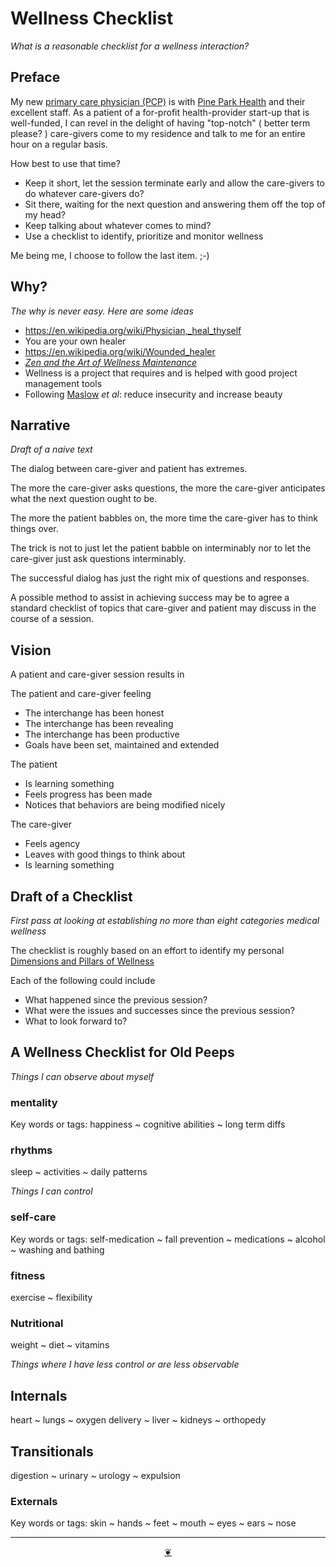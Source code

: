 # Wellness Checklist

_What is a reasonable checklist for a wellness interaction?_


## Preface

My new [primary care physician (PCP)]( https://en.wikipedia.org/wiki/Primary_care_physician ) is with [Pine Park Health]( https://www.pineparkhealth.com/ ) and their excellent staff. As a patient of a for-profit health-provider start-up that is well-funded, I can revel in the delight of having "top-notch" ( better term please? ) care-givers come to my residence and talk to me for an entire hour on a regular basis.

How best to use that time?

* Keep it short, let the session terminate early and allow the care-givers to do whatever care-givers do?
* Sit there, waiting for the next question and answering them off the top of my head?
* Keep talking about whatever comes to mind?
* Use a checklist to identify, prioritize and monitor wellness

Me being me, I choose to follow the last item. ;-)


## Why?

_The why is never easy. Here are some ideas_

* https://en.wikipedia.org/wiki/Physician,_heal_thyself
* You are your own healer
* https://en.wikipedia.org/wiki/Wounded_healer
* [_Zen and the Art of Wellness Maintenance_]( https://en.wikipedia.org/wiki/Zen_and_the_Art_of_Motorcycle_Maintenance )
* Wellness is a project that requires and is helped with good project management tools
* Following [Maslow]( https://en.wikipedia.org/wiki/Maslow%27s_hierarchy_of_needs ) _et al_: reduce insecurity and increase beauty


## Narrative

_Draft of a naive text_

The dialog between care-giver and patient has extremes.

The more the care-giver asks questions, the more the care-giver anticipates what the next question ought to be.

The more the patient babbles on, the more time the care-giver has to think things over.

The trick is not to just let the patient babble on interminably nor to let the care-giver just ask questions interminably.

The successful dialog has just the right mix of questions and responses.

A possible method to assist in achieving success may be to agree a standard checklist of topics that care-giver and patient may discuss in the course of a session.


## Vision

A patient and care-giver session results in

The patient and care-giver feeling
* The interchange has been honest
* The interchange has been revealing
* The interchange has been productive
* Goals have been set, maintained and extended

The patient
* Is learning something
* Feels progress has been made
* Notices that behaviors are being modified nicely

The care-giver
* Feels agency
* Leaves with good things to think about
* Is learning something


## Draft of a Checklist

_First pass at looking at establishing no more than eight categories medical wellness_

The checklist is roughly based on an effort to identify my personal [Dimensions and Pillars of Wellness]( https://theo-armour.github.io/2022/readme.html#pages/health/wellness-dimensions-and-pillars.md )

Each of the following could include

* What happened since the previous session?
* What were the issues and successes since the previous session?
* What to look forward to?


## A Wellness Checklist for Old Peeps

_Things I can observe about myself_

### mentality

Key words or tags: happiness ~ cognitive abilities ~ long term diffs

### rhythms

sleep ~ activities ~ daily patterns


_Things I can control_

### self-care

Key words or tags: self-medication ~ fall prevention ~ medications ~ alcohol ~ washing and bathing

### fitness

exercise ~ flexibility

### Nutritional

weight ~ diet ~ vitamins



_Things where I have less control or are less observable_

## Internals

heart ~ lungs ~ oxygen delivery ~ liver ~ kidneys ~ orthopedy

## Transitionals

digestion ~ urinary ~ urology ~ expulsion

### Externals

Key words or tags: skin ~ hands ~ feet ~ mouth ~ eyes ~ ears ~ nose

***

<center title="Hello! Click me to go up to the top" ><a class=aDingbat href=javascript:window.scrollTo(0,0);> ❦ </a></center>
